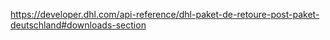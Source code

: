 https://developer.dhl.com/api-reference/dhl-paket-de-retoure-post-paket-deutschland#downloads-section
